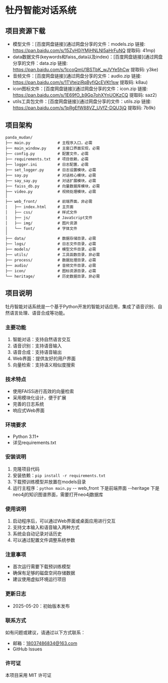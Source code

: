 # 牡丹智能对话系统

## 项目资源下载
- 模型文件：[百度网盘链接](通过网盘分享的文件：models.zip 链接: https://pan.baidu.com/s/15ZyH0jYMjHNLNI5aHrFuNQ 提取码: 41mp)
- data数据文件(keywords和faiss_data以及index)：[百度网盘链接](通过网盘分享的文件：data.zip 链接: https://pan.baidu.com/s/1ccoQmU1BSTbK_wJVYe5hCw 提取码: y3ke)
- 音频文件：[百度网盘链接](通过网盘分享的文件：audio.zip 链接: https://pan.baidu.com/s/1TVteiziRqByfiQcEVKt1sw 提取码: k8au)
- icon图标文件：[百度网盘链接](通过网盘分享的文件：icon.zip 链接: https://pan.baidu.com/s/1E69fO_b9Gp7ohXYnUOKzCQ 提取码: saz2)
- utils工具包文件：[百度网盘链接](通过网盘分享的文件：utils.zip 链接: https://pan.baidu.com/s/1pRgEfW88VZ_UVfZ-DQU3jQ 提取码: 7b9k)


## 项目架构
```
panda_mudan/
├── main.py            # 主程序入口，必需
├── main_window.py     # 主窗口界面实现，必需
├── config.py          # 配置文件，必需
├── requirements.txt   # 项目依赖，必需
├── logger.ini         # 日志配置，必需
├── set_logger.py      # 日志设置模块，必需
├── say.py             # 对话核心模块，必需
├── say_say.py         # 对话扩展模块，必需
├── faiss_db.py        # 向量数据库模块，必需
├── video.py           # 视频处理模块，必需
│
├── web_front/         # 前端界面，非必需
│   ├── index.html     # 主页面
│   ├── css/           # 样式文件
│   ├── js/            # JavaScript文件
│   ├── img/           # 图片资源
│   └── font/          # 字体文件
│
├── data/              # 数据存储目录，必需
├── logs/              # 日志文件目录，必需
├── models/            # 模型文件目录，必需
├── utils/             # 工具函数目录，非必需
├── process/           # 数据处理目录，必需
├── audio/             # 音频文件目录，必需
├── icon/              # 图标资源目录，必需
└── heritage/          # 历史数据目录，非必需
```

## 项目说明
牡丹智能对话系统是一个基于Python开发的智能对话应用，集成了语音识别、自然语言处理、语音合成等功能。

### 主要功能
1. 智能对话：支持自然语言交互
2. 语音识别：支持语音输入
3. 语音合成：支持语音输出
4. Web界面：提供友好的用户界面
5. 向量检索：支持语义相似度搜索

### 技术特点
- 使用FAISS进行高效的向量检索
- 采用模块化设计，便于扩展
- 完善的日志系统
- 响应式Web界面

### 环境要求
- Python 3.11+
- 详见requirements.txt

### 安装说明
1. 克隆项目代码
2. 安装依赖：`pip install -r requirements.txt`
3. 下载预训练模型并放置在models目录
4. 运行主程序：`python main.py`
-- web_front 下是前端界面
--heritage 下是neo4j的知识图谱界面，需要打开neo4j数据库

### 使用说明
1. 启动程序后，可以通过Web界面或桌面应用进行交互
2. 支持文本输入和语音输入两种方式
3. 系统会自动记录对话历史
4. 可以通过配置文件调整系统参数

### 注意事项
- 首次运行需要下载预训练模型
- 确保有足够的磁盘空间存储数据
- 建议使用虚拟环境运行项目

### 更新日志
- 2025-05-20：初始版本发布

### 联系方式
如有问题或建议，请通过以下方式联系：
- 邮箱：18037486834@163.com
- GitHub Issues

### 许可证
本项目采用 MIT 许可证
